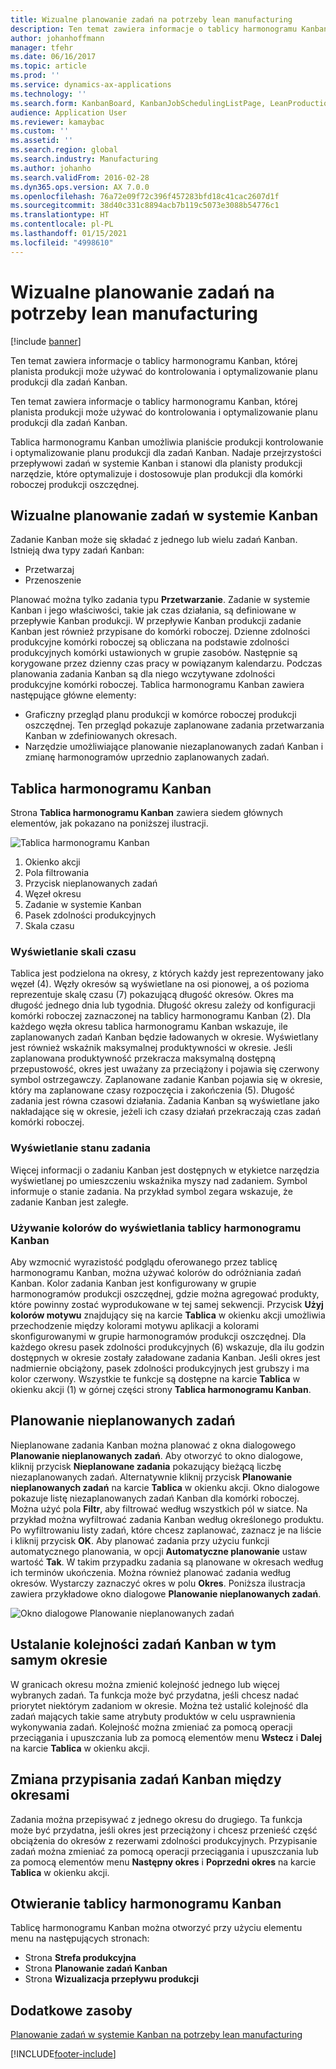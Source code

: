 ```yaml
---
title: Wizualne planowanie zadań na potrzeby lean manufacturing
description: Ten temat zawiera informacje o tablicy harmonogramu Kanban, której planista produkcji może używać do kontrolowania i optymalizowanie planu produkcji dla zadań Kanban.
author: johanhoffmann
manager: tfehr
ms.date: 06/16/2017
ms.topic: article
ms.prod: ''
ms.service: dynamics-ax-applications
ms.technology: ''
ms.search.form: KanbanBoard, KanbanJobSchedulingListPage, LeanProductionFlowVisualization, KanbanBoardUnplannedJobs
audience: Application User
ms.reviewer: kamaybac
ms.custom: ''
ms.assetid: ''
ms.search.region: global
ms.search.industry: Manufacturing
ms.author: johanho
ms.search.validFrom: 2016-02-28
ms.dyn365.ops.version: AX 7.0.0
ms.openlocfilehash: 76a72e09f72c396f457283bfd18c41cac2607d1f
ms.sourcegitcommit: 38d40c331c8894acb7b119c5073e3088b54776c1
ms.translationtype: HT
ms.contentlocale: pl-PL
ms.lasthandoff: 01/15/2021
ms.locfileid: "4998610"
---
```

# <a name="visual-scheduling-for-lean-manufacturing"></a>Wizualne planowanie zadań na potrzeby lean manufacturing

[!include [banner](../includes/banner.md)]

Ten temat zawiera informacje o tablicy harmonogramu Kanban, której planista produkcji może używać do kontrolowania i optymalizowanie planu produkcji dla zadań Kanban.

Ten temat zawiera informacje o tablicy harmonogramu Kanban, której planista produkcji może używać do kontrolowania i optymalizowanie planu produkcji dla zadań Kanban.

Tablica harmonogramu Kanban umożliwia planiście produkcji kontrolowanie i optymalizowanie planu produkcji dla zadań Kanban. Nadaje przejrzystości przepływowi zadań w systemie Kanban i stanowi dla planisty produkcji narzędzie, które optymalizuje i dostosowuje plan produkcji dla komórki roboczej produkcji oszczędnej.

## <a name="visual-scheduling-of-kanban-jobs"></a>Wizualne planowanie zadań w systemie Kanban
Zadanie Kanban może się składać z jednego lub wielu zadań Kanban. Istnieją dwa typy zadań Kanban:

-   Przetwarzaj
-   Przenoszenie

Planować można tylko zadania typu **Przetwarzanie**. Zadanie w systemie Kanban i jego właściwości, takie jak czas działania, są definiowane w przepływie Kanban produkcji. W przepływie Kanban produkcji zadanie Kanban jest również przypisane do komórki roboczej. Dzienne zdolności produkcyjne komórki roboczej są obliczana na podstawie zdolności produkcyjnych komórki ustawionych w grupie zasobów. Następnie są korygowane przez dzienny czas pracy w powiązanym kalendarzu. Podczas planowania zadania Kanban są dla niego wczytywane zdolności produkcyjne komórki roboczej. Tablica harmonogramu Kanban zawiera następujące główne elementy:

-   Graficzny przegląd planu produkcji w komórce roboczej produkcji oszczędnej. Ten przegląd pokazuje zaplanowane zadania przetwarzania Kanban w zdefiniowanych okresach.
-   Narzędzie umożliwiające planowanie niezaplanowanych zadań Kanban i zmianę harmonogramów uprzednio zaplanowanych zadań.

## <a name="kanban-schedule-board"></a>Tablica harmonogramu Kanban
Strona **Tablica harmonogramu Kanban** zawiera siedem głównych elementów, jak pokazano na poniższej ilustracji. 

![Tablica harmonogramu Kanban](./media/kanban-schedule-board-1024x554.png)
1.  Okienko akcji
2.  Pola filtrowania
3.  Przycisk nieplanowanych zadań
4.  Węzeł okresu
5.  Zadanie w systemie Kanban
6.  Pasek zdolności produkcyjnych
7.  Skala czasu

### <a name="view-the-time-scale"></a>Wyświetlanie skali czasu

Tablica jest podzielona na okresy, z których każdy jest reprezentowany jako węzeł (4). Węzły okresów są wyświetlane na osi pionowej, a oś pozioma reprezentuje skalę czasu (7) pokazującą długość okresów. Okres ma długość jednego dnia lub tygodnia. Długość okresu zależy od konfiguracji komórki roboczej zaznaczonej na tablicy harmonogramu Kanban (2). Dla każdego węzła okresu tablica harmonogramu Kanban wskazuje, ile zaplanowanych zadań Kanban będzie ładowanych w okresie. Wyświetlany jest również wskaźnik maksymalnej produktywności w okresie. Jeśli zaplanowana produktywność przekracza maksymalną dostępną przepustowość, okres jest uważany za przeciążony i pojawia się czerwony symbol ostrzegawczy. Zaplanowane zadanie Kanban pojawia się w okresie, który ma zaplanowane czasy rozpoczęcia i zakończenia (5). Długość zadania jest równa czasowi działania. Zadania Kanban są wyświetlane jako nakładające się w okresie, jeżeli ich czasy działań przekraczają czas zadań komórki roboczej.

### <a name="view-job-status"></a>Wyświetlanie stanu zadania

Więcej informacji o zadaniu Kanban jest dostępnych w etykietce narzędzia wyświetlanej po umieszczeniu wskaźnika myszy nad zadaniem. Symbol informuje o stanie zadania. Na przykład symbol zegara wskazuje, że zadanie Kanban jest zaległe.

### <a name="use-colors-to-view-the-kanban-schedule-board"></a>Używanie kolorów do wyświetlania tablicy harmonogramu Kanban

Aby wzmocnić wyrazistość podglądu oferowanego przez tablicę harmonogramu Kanban, można używać kolorów do odróżniania zadań Kanban. Kolor zadania Kanban jest konfigurowany w grupie harmonogramów produkcji oszczędnej, gdzie można agregować produkty, które powinny zostać wyprodukowane w tej samej sekwencji. Przycisk **Użyj kolorów motywu** znajdujący się na karcie **Tablica** w okienku akcji umożliwia przechodzenie między kolorami motywu aplikacji a kolorami skonfigurowanymi w grupie harmonogramów produkcji oszczędnej. Dla każdego okresu pasek zdolności produkcyjnych (6) wskazuje, dla ilu godzin dostępnych w okresie zostały załadowane zadania Kanban. Jeśli okres jest nadmiernie obciążony, pasek zdolności produkcyjnych jest grubszy i ma kolor czerwony. Wszystkie te funkcje są dostępne na karcie **Tablica** w okienku akcji (1) w górnej części strony **Tablica harmonogramu Kanban**.

## <a name="plan-unplanned-jobs"></a>Planowanie nieplanowanych zadań
Nieplanowane zadania Kanban można planować z okna dialogowego **Planowanie nieplanowanych zadań**. Aby otworzyć to okno dialogowe, kliknij przycisk **Nieplanowane zadania** pokazujący bieżącą liczbę niezaplanowanych zadań. Alternatywnie kliknij przycisk **Planowanie nieplanowanych zadań** na karcie **Tablica** w okienku akcji. Okno dialogowe pokazuje listę niezaplanowanych zadań Kanban dla komórki roboczej. Można użyć pola **Filtr**, aby filtrować według wszystkich pól w siatce. Na przykład można wyfiltrować zadania Kanban według określonego produktu. Po wyfiltrowaniu listy zadań, które chcesz zaplanować, zaznacz je na liście i kliknij przycisk **OK**. Aby planować zadania przy użyciu funkcji automatycznego planowania, w opcji **Automatyczne planowanie** ustaw wartość **Tak**. W takim przypadku zadania są planowane w okresach według ich terminów ukończenia. Można również planować zadania według okresów. Wystarczy zaznaczyć okres w polu **Okres**. Poniższa ilustracja zawiera przykładowe okno dialogowe **Planowanie nieplanowanych zadań**. 

![Okno dialogowe Planowanie nieplanowanych zadań](./media/plan-unplanned-jobs-1024x564.png)

## <a name="sequence-kanban-jobs-within-the-same-period"></a>Ustalanie kolejności zadań Kanban w tym samym okresie
W granicach okresu można zmienić kolejność jednego lub więcej wybranych zadań. Ta funkcja może być przydatna, jeśli chcesz nadać priorytet niektórym zadaniom w okresie. Można też ustalić kolejność dla zadań mających takie same atrybuty produktów w celu usprawnienia wykonywania zadań. Kolejność można zmieniać za pomocą operacji przeciągania i upuszczania lub za pomocą elementów menu **Wstecz** i **Dalej** na karcie **Tablica** w okienku akcji.

## <a name="reassign-kanban-jobs-across-periods"></a>Zmiana przypisania zadań Kanban między okresami
Zadania można przepisywać z jednego okresu do drugiego. Ta funkcja może być przydatna, jeśli okres jest przeciążony i chcesz przenieść część obciążenia do okresów z rezerwami zdolności produkcyjnych. Przypisanie zadań można zmieniać za pomocą operacji przeciągania i upuszczania lub za pomocą elementów menu **Następny okres** i **Poprzedni okres** na karcie **Tablica** w okienku akcji.

## <a name="open-the-kanban-schedule-board"></a>Otwieranie tablicy harmonogramu Kanban
Tablicę harmonogramu Kanban można otworzyć przy użyciu elementu menu na następujących stronach:

-   Strona **Strefa produkcyjna**
-   Strona **Planowanie zadań Kanban**
-   Strona **Wizualizacja przepływu produkcji**


<a name="additional-resources"></a>Dodatkowe zasoby
--------

[Planowanie zadań w systemie Kanban na potrzeby lean manufacturing](lean-manufacturing-kanban-job-scheduling.md)



[!INCLUDE[footer-include](../../includes/footer-banner.md)]